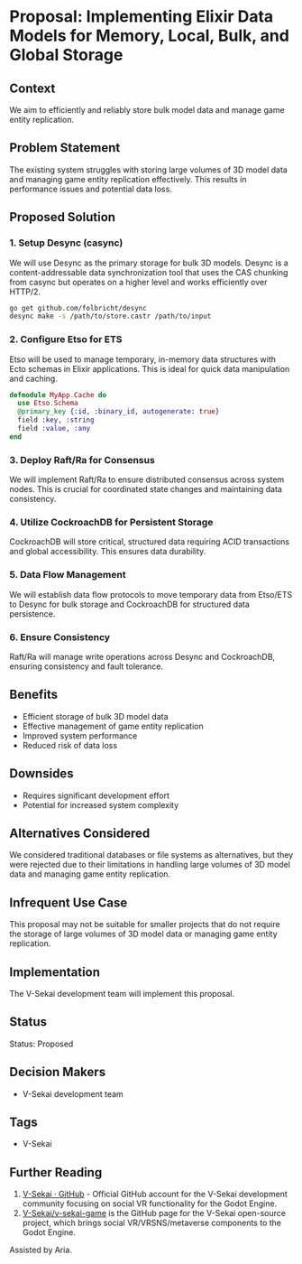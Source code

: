 # Proposal: Implementing Elixir Data Models for Memory, Local, Bulk, and Global Storage

## Context

We aim to efficiently and reliably store bulk model data and manage game entity replication.

## Problem Statement

The existing system struggles with storing large volumes of 3D model data and managing game entity replication effectively. This results in performance issues and potential data loss.

## Proposed Solution

### 1. Setup Desync (casync)

We will use Desync as the primary storage for bulk 3D models. Desync is a content-addressable data synchronization tool that uses the CAS chunking from casync but operates on a higher level and works efficiently over HTTP/2.

```bash
go get github.com/folbricht/desync
desync make -s /path/to/store.castr /path/to/input
```

### 2. Configure Etso for ETS

Etso will be used to manage temporary, in-memory data structures with Ecto schemas in Elixir applications. This is ideal for quick data manipulation and caching.

```elixir
defmodule MyApp.Cache do
  use Etso.Schema
  @primary_key {:id, :binary_id, autogenerate: true}
  field :key, :string
  field :value, :any
end
```

### 3. Deploy Raft/Ra for Consensus

We will implement Raft/Ra to ensure distributed consensus across system nodes. This is crucial for coordinated state changes and maintaining data consistency.

### 4. Utilize CockroachDB for Persistent Storage

CockroachDB will store critical, structured data requiring ACID transactions and global accessibility. This ensures data durability.

### 5. Data Flow Management

We will establish data flow protocols to move temporary data from Etso/ETS to Desync for bulk storage and CockroachDB for structured data persistence.

### 6. Ensure Consistency

Raft/Ra will manage write operations across Desync and CockroachDB, ensuring consistency and fault tolerance.

## Benefits

- Efficient storage of bulk 3D model data
- Effective management of game entity replication
- Improved system performance
- Reduced risk of data loss

## Downsides

- Requires significant development effort
- Potential for increased system complexity

## Alternatives Considered

We considered traditional databases or file systems as alternatives, but they were rejected due to their limitations in handling large volumes of 3D model data and managing game entity replication.

## Infrequent Use Case

This proposal may not be suitable for smaller projects that do not require the storage of large volumes of 3D model data or managing game entity replication.

## Implementation

The V-Sekai development team will implement this proposal.

## Status

Status: Proposed <!-- Draft | Proposed | Rejected | Accepted | Deprecated | Superseded by -->

## Decision Makers

- V-Sekai development team

## Tags

- V-Sekai

## Further Reading

1. [V-Sekai · GitHub](https://github.com/v-sekai) - Official GitHub account for the V-Sekai development community focusing on social VR functionality for the Godot Engine.
2. [V-Sekai/v-sekai-game](https://github.com/v-sekai/v-sekai-game) is the GitHub page for the V-Sekai open-source project, which brings social VR/VRSNS/metaverse components to the Godot Engine.

Assisted by Aria.
